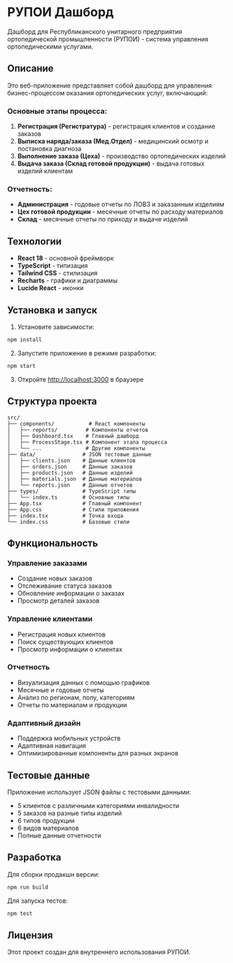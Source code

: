# РУПОИ Дашборд

Дашборд для Республиканского унитарного предприятия ортопедической промышленности (РУПОИ) - система управления ортопедическими услугами.

## Описание

Это веб-приложение представляет собой дашборд для управления бизнес-процессом оказания ортопедических услуг, включающий:

### Основные этапы процесса:
1. **Регистрация (Регистратура)** - регистрация клиентов и создание заказов
2. **Выписка наряда/заказа (Мед.Отдел)** - медицинский осмотр и постановка диагноза
3. **Выполнение заказа (Цеха)** - производство ортопедических изделий
4. **Выдача заказа (Склад готовой продукции)** - выдача готовых изделий клиентам

### Отчетность:
- **Администрация** - годовые отчеты по ЛОВЗ и заказанным изделиям
- **Цех готовой продукции** - месячные отчеты по расходу материалов
- **Склад** - месячные отчеты по приходу и выдаче изделий

## Технологии

- **React 18** - основной фреймворк
- **TypeScript** - типизация
- **Tailwind CSS** - стилизация
- **Recharts** - графики и диаграммы
- **Lucide React** - иконки

## Установка и запуск

1. Установите зависимости:
```bash
npm install
```

2. Запустите приложение в режиме разработки:
```bash
npm start
```

3. Откройте [http://localhost:3000](http://localhost:3000) в браузере

## Структура проекта

```
src/
├── components/           # React компоненты
│   ├── reports/         # Компоненты отчетов
│   ├── Dashboard.tsx    # Главный дашборд
│   ├── ProcessStage.tsx # Компонент этапа процесса
│   └── ...              # Другие компоненты
├── data/               # JSON тестовые данные
│   ├── clients.json    # Данные клиентов
│   ├── orders.json     # Данные заказов
│   ├── products.json   # Данные изделий
│   ├── materials.json  # Данные материалов
│   └── reports.json    # Данные отчетов
├── types/              # TypeScript типы
│   └── index.ts        # Основные типы
├── App.tsx             # Главный компонент
├── App.css             # Стили приложения
├── index.tsx           # Точка входа
└── index.css           # Базовые стили
```

## Функциональность

### Управление заказами
- Создание новых заказов
- Отслеживание статуса заказов
- Обновление информации о заказах
- Просмотр деталей заказов

### Управление клиентами
- Регистрация новых клиентов
- Поиск существующих клиентов
- Просмотр информации о клиентах

### Отчетность
- Визуализация данных с помощью графиков
- Месячные и годовые отчеты
- Анализ по регионам, полу, категориям
- Отчеты по материалам и продукции

### Адаптивный дизайн
- Поддержка мобильных устройств
- Адаптивная навигация
- Оптимизированные компоненты для разных экранов

## Тестовые данные

Приложение использует JSON файлы с тестовыми данными:
- 5 клиентов с различными категориями инвалидности
- 5 заказов на разные типы изделий
- 6 типов продукции
- 6 видов материалов
- Полные данные отчетности

## Разработка

Для сборки продакшн версии:
```bash
npm run build
```

Для запуска тестов:
```bash
npm test
```

## Лицензия

Этот проект создан для внутреннего использования РУПОИ.
